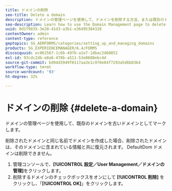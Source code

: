 ```yaml
---
title: ドメインの削除
seo-title: Delete a domain
description: ドメインの管理ページを使用して、ドメインを削除する方法、または既存のドメインを古いドメインとしてマークする方法について説明します。
seo-description: Learn how to use the Domain Management page to delete a domain or to mark an existing domain as obsolete.
uuid: 0d1f9835-3e28-41d3-a3b1-e36d95384328
contentOwner: admin
content-type: reference
geptopics: SG_AEMFORMS/categories/setting_up_and_managing_domains
products: SG_EXPERIENCEMANAGER/6.4/FORMS
discoiquuid: ec062567-1c6b-497b-a1e7-1dbac2d60852
exl-id: 93cdc2db-e8a6-478b-a511-53e0688ebc4d
source-git-commit: bd94d3949f0117aa3e1c9f0e84f7293a5d6b03b4
workflow-type: tm+mt
source-wordcount: '93'
ht-degree: 32%

---
```


# ドメインの削除 {#delete-a-domain}

ドメインの管理ページを使用して、既存のドメインを古いドメインとしてマークします。

削除されたドメインと同じ名前でドメインを作成した場合、削除されたドメインは、そのドメインに含まれている情報と共に復元されます。 DefaultDom ドメインは削除できません。

1. 管理コンソールで、**[!UICONTROL 設定／User Management／ドメインの管理]**&#x200B;をクリックします。
1. 削除するドメインのチェックボックスをオンにして **[!UICONTROL 削除]** をクリックし、「**[!UICONTROL OK]**」をクリックします。
